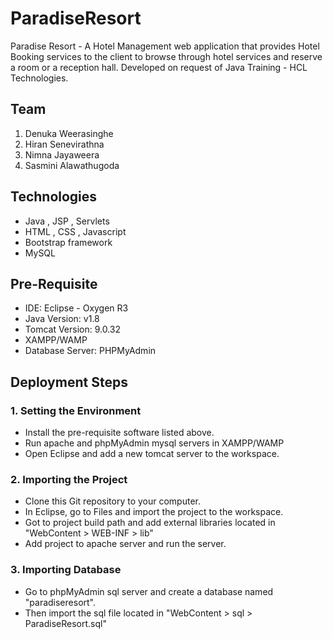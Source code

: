 # ParadiseResort
Paradise Resort - A Hotel Management web application that provides Hotel Booking services to the client to browse through hotel services and reserve a room or a reception hall. Developed on request of Java Training - HCL Technologies. 

## Team
1. Denuka Weerasinghe
2. Hiran Senevirathna
3. Nimna Jayaweera
4. Sasmini Alawathugoda

## Technologies
- Java , JSP , Servlets
- HTML , CSS , Javascript
- Bootstrap framework
- MySQL

## Pre-Requisite 
- IDE: Eclipse  -  Oxygen R3
- Java Version: v1.8
- Tomcat Version: 9.0.32
- XAMPP/WAMP
- Database Server: PHPMyAdmin

## Deployment Steps

### 1. Setting the Environment
- Install the pre-requisite software listed above.
- Run apache and phpMyAdmin mysql servers in XAMPP/WAMP 
- Open Eclipse and add a new tomcat server to the workspace.

### 2. Importing the Project
- Clone this Git repository to your computer.
- In Eclipse, go to Files and import the project to the workspace.
- Got to project build path and add external libraries located in "WebContent > WEB-INF > lib"
- Add project to apache server and run the server.

### 3. Importing Database
- Go to phpMyAdmin sql server and create a database named "paradiseresort".
- Then import the sql file located in "WebContent > sql > ParadiseResort.sql"